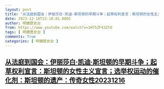 ```yaml
---
layout: post
title: "从法庭到国会：伊丽莎白·凯迪·斯坦顿的早期斗争；起草权利宣言：斯坦顿的女性主义宣言；选举权运动的催化剂：斯坦顿的遗产：传奇女性20231216"
date: 2023-12-16T22:18:01.000Z
author: 明鏡歷史台
from: https://www.youtube.com/watch?v=1H75ZF43ZtU
tags: [ 明鏡歷史台 ]
comments: True
categories: [ 明鏡歷史台 ]
---
```

<!--1702765081000-->
[从法庭到国会：伊丽莎白·凯迪·斯坦顿的早期斗争；起草权利宣言：斯坦顿的女性主义宣言；选举权运动的催化剂：斯坦顿的遗产：传奇女性20231216](https://www.youtube.com/watch?v=1H75ZF43ZtU)
------

<div>

</div>
